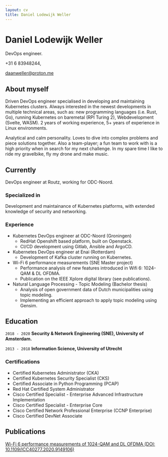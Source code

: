 ```yaml
---
layout: cv
title: Daniel Lodewijk Weller
---
```

# Daniel Lodewijk Weller
DevOps engineer.

+31 6 83948244, 
<div id="webaddress">
<a href="daanweller@proton.me">daanweller@proton.me</a>
</div>


## About myself

Driven DevOps engineer specialised in developing and maintaining Kubernetes clusters. Always interested in the newest developments in multiple technical areas, such as: new programming languages (i.e. Rust, Go), running Kubernetes on baremetal (RPI Turing 2), Webdevelopment (Svelte, WASM). 2 years of working experience, 5+ years of experience in Linux environments.

Analytical and calm personality. Loves to dive into complex problems and piece solutions together. Also a team-player; a fun team to work with is a high priority when in search for my next challenge. In my spare time I like to ride my gravelbike, fly my drone and make music.

## Currently

DevOps engineer at Routz, working for ODC-Noord.

### Specialized in

Development and maintainance of Kubernetes platforms, with extended knowledge of security and networking.


### Experience

- Kubernetes DevOps engineer at ODC-Noord (Groningen)
  - RedHat Openshift based platform, built on Openstack.
  - CI/CD development using Gitlab, Ansible and ArgoCD.
- Kubernetes DevOps engineer at Enai (Rotterdam)
  - Development of Kafka cluster running on Kubernetes.
- Wi-Fi 6 performance measurements (SNE Master project)
  - Performance analysis of new features introduced in Wifi 6: 1024-QAM & DL OFDMA.
  - Publication on the IEEE Xplore digital library (see publications).
- Natural Language Processing - Topic Modeling (Bachelor thesis)
  - Analysis of open government data of Dutch municipalities using topic modeling.
  - Implementing an efficient approach to apply topic modeling using Gensim.

## Education

`2018 - 2020`
__Security & Network Engineering (SNE), University of Amsterdam.__

`2013 - 2018`
__Information Science, University of Utrecht__

### Certifications

- Certified Kubernetes Administrator (CKA)
- Certified Kubernetes Security Specialist (CKS)
- Certified Associate in Python Programming (PCAP)
- Red Hat Certified System Administrator 
- Cisco Certified Specialist - Enterprise Advanced Infrastructure Implementation
- Cisco Certified Specialist - Enterprise Core
- Cisco Certified Network Professional Enterprise (CCNP Enterprise)
- Cisco Certified DevNet Associate

## Publications

[Wi-Fi 6 performance measurements of 1024-QAM and DL OFDMA (DOI: 10.1109/ICC40277.2020.9149106)](https://ieeexplore.ieee.org/document/9149106)



<!-- ### Footer

Last updated: December 2022 -->


